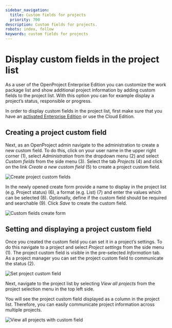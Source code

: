 ```yaml
---
sidebar_navigation:
  title: Custom fields for projects
  priority: 700
description: Custom fields for projects.
robots: index, follow
keywords: custom fields for projects
---
```

# Display custom fields in the project list

As a user of the OpenProject Enterprise Edition you can customize the work package list and show additional project information by adding  custom fields to the project list.
 With this option you can for example display a project’s status, responsible or progress.

In order to display custom fields in the project list, first make sure that you have an [activated Enterprise Edition](https://www.openproject.org/activate-the-enterprise-edition/) or use the Cloud Edition.

## Creating a project custom field

Next, as an OpenProject admin navigate to the administration to  create a new custom field. To do this, click on your user name in the  upper right corner (1), select *Administration* from the dropdown menu (2) and select *Custom fields* from the side menu (3).
 Select the tab *Projects* (4) and click on the link *Create a new custom field* (5) to create a project custom field.

![Create project custom fields](https://1t1rycb9er64f1pgy2iuseow-wpengine.netdna-ssl.com/wp-content/uploads/2018/05/Create-project-custom-fields-1-1024x372.png)

In the newly opened create form provide a name to display in the project list (e.g. Project status) (6), a format (e.g. List) (7) and enter the values which can be selected (8).
 Optionally, define if the custom field should be required and searchable (9).
 Click *Save* to create the custom field.

![Custom fields create form](https://1t1rycb9er64f1pgy2iuseow-wpengine.netdna-ssl.com/wp-content/uploads/2018/05/Custom-fields-1024x610.png)

## Setting and displaying a project custom field

Once you created the custom field you can set it in a project’s settings.
 To do this navigate to a project and select *Project settings* from the side menu (1). The project custom field is visible in the pre-selected *Information* tab. As a project manager you can set the project custom field to communicate the status (2).

![Set project custom field](https://1t1rycb9er64f1pgy2iuseow-wpengine.netdna-ssl.com/wp-content/uploads/2018/05/Set-project-custom-field.png)

Next, navigate to the project list by selecting *View all projects* from the project selection menu in the top left side.

You will see the project custom field displayed as a column in the  project list. Therefore, you can easily communicate project information  across multiple projects.

![View all projects with custom field](https://1t1rycb9er64f1pgy2iuseow-wpengine.netdna-ssl.com/wp-content/uploads/2018/05/View-all-projects-with-custom-field.png)

 